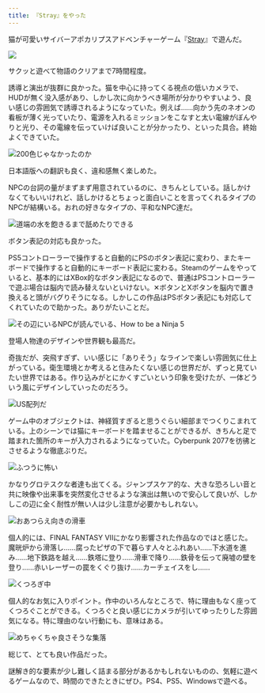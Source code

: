 ```yaml
---
title: 『Stray』をやった
---
```

猫が可愛いサイバーアポカリプスアドベンチャーゲーム『[Stray](https://store.steampowered.com/app/1332010/Stray/?l=japanese)』で遊んだ。

![](https://lh4.googleusercontent.com/ae4n-O-0sGwz5TV3SjdZgshZ2r7jUf0o8-89l5W660bRDE4eZpi4tsnjJglRS9CBeV39VbeIR1TjnC2CpbEQPan9FJPehXGHUw0lzhflTmlv4LDe5glJesJ_w6FXssxeG1ZUaGMlF3njjgdP2Z6kxmM)

サクッと遊べて物語のクリアまで7時間程度。

誘導と演出が抜群に良かった。猫を中心に持ってくる視点の低いカメラで、HUDが無く没入感があり、しかし次に向かうべき場所が分かりやすいよう、良い感じの雰囲気で誘導されるようになっていた。例えば……向かう先のネオンの看板が薄く光っていたり、電源を入れるミッションをこなすと太い電線がぼんやりと光り、その電線を伝っていけば良いことが分かったり、といった具合。終始よくできていた。

![](https://lh4.googleusercontent.com/ya-JIBg0U1iq019RLuTPiQ9Ks851bKKy9cIDLpFQuR9ydggVYoa9CDmqCUzQoESmAbPthYE31CxXjE3huuVwnx7GVNGYL75u1NE-zmm418NN1TSiT2ygUOI1ryYiS126vSs1tdzJy3JO1lCjtCcw2WI "200色じゃなかったのか")

日本語版への翻訳も良く、違和感無く楽しめた。

NPCの台詞の量がまずまず用意されているのに、きちんとしている。話しかけなくてもいいけれど、話しかけるとちょっと面白いことを言ってくれるタイプのNPCが結構いる。おれの好きなタイプの、平和なNPC達だ。

![](https://lh3.googleusercontent.com/1bkxAZsbp7oQKuhfDelOSy36z_VZoQVWi4TI3B1CA5EfCDI-bixcck8UDAZceWDdFf1sXezf58oOdn3zWAEf_O0FMmjcfMa65vIRsJDsXm1Ru4AF4Ga9RImOJbAXzOtg_3_prRBSI3-d5GwZeW-aX6Q "道端の水を飽きるまで舐めたりできる")

ボタン表記の対応も良かった。

PS5コントローラーで操作すると自動的にPSのボタン表記に変わり、またキーボードで操作すると自動的にキーボード表記に変わる。Steamのゲームをやっていると、基本的にはXBox的なボタン表記になるので、普通はPSコントローラーで遊ぶ場合は脳内で読み替えないといけない。✕ボタンとXボタンを脳内で置き換えると頭がバグりそうになる。しかしこの作品はPSボタン表記にも対応してくれていたので助かった。ありがたいことだ。

![](https://lh6.googleusercontent.com/pcyHO8PiLSttJwNprmsUTz3YFPU0mseY8i1sQ0eMdBY7VGvjS2NW0oNAn61d_xdJNxd15gK7GLovKBzFfCCZkGndI8kuDA9tHLUqpeAOYZM0sheN3Kvk1QgNXkUbh0gfuHMhoht5O9d4-0cY1fXjDMY "その辺にいるNPCが読んでいる、How to be a Ninja 5")

登場人物達のデザインや世界観も最高だ。

奇抜だが、突飛すぎず、いい感じに「ありそう」なラインで楽しい雰囲気に仕上がっている。衛生環境とか考えると住みたくない感じの世界だが、ずっと見ていたい世界ではある。作り込みがとにかくすごいという印象を受けたが、一体どういう風にデザインしていったのだろう。

![](https://lh4.googleusercontent.com/pnFoUbV_raVhCHzWkNz6QXGmg7GcJyDrO3NGc0Hadhpx9X9yiIJxheU-uRRTV5A_q1K8eLVBcmn-5CN2nxElR8KGRtk_B5RjvaT9HbOuRYZb_xzhMbOERGatwaIAnUbgHHtA-jEvJ__VVk9nQNMm0iw "US配列だ")

ゲーム中のオブジェクトは、神経質すぎると思うぐらい細部までつくりこまれている。上のシーンでは猫にキーボードを踏ませることができるが、きちんと足で踏まれた箇所のキーが入力されるようになっていた。Cyberpunk 2077を彷彿とさせるような徹底ぶりだ。

![](https://lh4.googleusercontent.com/zFJx-1DZI2dzy6V2LdfitN_yWa6pIivM6aX3ISQ6-I0Aun4mzNqR7a9K8nqFj8r_KSymqxSLzVNoHQWSH3wiB1Q7Ip1bTP8voR5nIOClzrtErvOQA-e26utDjBJxC8kRDJECH7XSRZMvlolkVGIdcNE "ふつうに怖い")

かなりグロテスクな者達も出てくる。ジャンプスケア的な、大きな恐ろしい音と共に映像や出来事を突然変化させるような演出は無いので安心して良いが、しかしこの辺に全く耐性が無い人は少し注意が必要かもしれない。

![](https://lh3.googleusercontent.com/s884Cx-JMwYPDdrwf1pxs6xOEtqsm4VaZVTv2epEAnhZHbRsh98lXWXl-kA9WRqE0bmAoxsiMIt7BwopznDLSFf6q7uzg5ey1tceTD1ITABfpGOmCJtemid3YODIulYGFmYuUc6foIKV2KJJ2l9LxF4 "おあつらえ向きの滑車")

個人的には、FINAL FANTASY VIIにかなり影響された作品なのではと感じた。魔晄炉から滑落し……腐ったピザの下で暮らす人々とふれあい……下水道を進み……地下鉄路を越え……鉄塔に登り……滑車で降り……鉄骨を伝って廃墟の壁を登り……赤いレーザーの罠をくぐり抜け……カーチェイスをし……

![](https://lh3.googleusercontent.com/evaNlBt8y2hMJ4M1OF5qwPKFjtpIHZKwYdct-kbGwbSLo-d8LPTCR0vji-A67C3-odP6wTOF41fJcfPxWKAyryXNuOrsEhtsgEThvz1YsCjYaf1KI4wAeLkyCYiS63W8WRGLlrVqauQS0Zem6f7EqVY "くつろぎ中")

個人的なお気に入りポイント。作中のいろんなところで、特に理由もなく座ってくつろぐことができる。くつろぐと良い感じにカメラが引いてゆったりした雰囲気になる。特に理由のない行動にも、意味はある。

![](https://lh5.googleusercontent.com/LohXY7n0lYwFiH2hCNTTT7uBqiWB6FkXwjDMhxssDonL0PT_bykIGMdBGESr0byXmXpEYaQemlei8E2aIy7se6rk0taNeh4bch5OSfPCRnPwd8QhvM7Gl07Zc6rEuRZPm2-O18Jyqr2FNWg5XALaesk "めちゃくちゃ良さそうな集落")

総じて、とても良い作品だった。

謎解き的な要素が少し難しく詰まる部分があるかもしれないものの、気軽に遊べるゲームなので、時間のできたときにぜひ。PS4、PS5、Windowsで遊べる。
